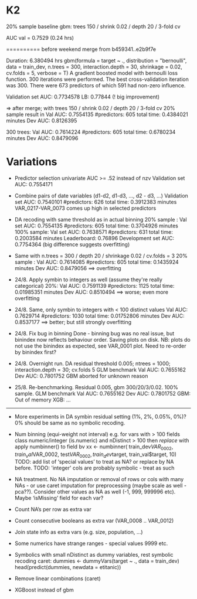 # K2

20% sample baseline
gbm: trees 150 / shrink 0.02 / depth 20 / 3-fold cv

AUC val = 0.7529 (0.24 hrs)

==========
before weekend merge from  b459341..e2b9f7e

Duration: 6.380494 hrs
gbm(formula = target ~ ., distribution = "bernoulli", data = train_dev, 
    n.trees = 300, interaction.depth = 30, shrinkage = 0.02, 
    cv.folds = 5, verbose = T)
A gradient boosted model with bernoulli loss function.
300 iterations were performed.
The best cross-validation iteration was 300.
There were 673 predictors of which 591 had non-zero influence.

Validation set AUC: 0.7734578
LB: 0.77844 (! big improvement)


=> after merge; with trees 150 / shrink 0.02 / depth 20 / 3-fold cv 20% sample result in
Val AUC: 0.7554135 #predictors: 605 total time: 0.4384021 minutes
Dev AUC: 0.8126395

300 trees:
Val AUC: 0.7614224 #predictors: 605 total time: 0.6780234 minutes
Dev AUC: 0.8479096

Variations
==========

* Predictor selection univariate AUC >= .52 instead of nzv
Validation set AUC: 0.7554171

* Combine pairs of date variables (d1-d2, d1-d3, …, d2 - d3, …)
Validation set AUC: 0.7540101 #predictors: 626 total time: 0.3912383 minutes
VAR_0217-VAR_0073 comes up high in selected predictors

* DA recoding with same threshold as in actual binning
20% sample : Val set AUC: 0.7554135 #predictors: 605 total time: 0.3704926 minutes
100% sample: Val set AUC: 0.7638571 #predictors: 631 total time: 0.2003584 minutes
Leaderboard:              0.76896
Development set AUC:      0.7754364 (big difference suggests overfitting)

* Same with n.trees = 300 / depth 20 / shrinkage 0.02 / cv.folds = 3
20% sample :
Val AUC: 0.7614085 #predictors: 605 total time: 0.1435924 minutes
Dev AUC: 0.8479056
==> overfitting

* 24/8. Apply symbin to integers as well (assume they're really categorical)
20%:
Val AUC: 0.7591139 #predictors: 1125 total time: 0.01985351 minutes
Dev AUC: 0.8510494
==> worse; even more overfitting

* 24/8. Same, only symbin to integers with < 100 distinct values
Val AUC: 0.7629714 #predictors: 1030 total time: 0.01752806 minutes
Dev AUC: 0.8537177
==> better; but still strongly overfitting

* 24/8. Fix bug in binning
Done - binning bug was no real issue, but binindex now reflects behaviour order. Saving plots on disk.
NB: plots do not use the binindex as expected, see VAR_0001 plot. Need
to re-order by binindex first?

* 24/8. Overnight run. DA residual threshold 0.005; ntrees = 1000; interaction.depth = 30; cv.folds 5
GLM benchmark Val AUC: 0.7655162 Dev AUC: 0.7801752
GBM aborted for unknown reason

* 25/8. Re-benchmarking. Residual 0.005, gbm 300/20/3/0.02. 100% sample.
GLM benchmark Val AUC: 0.7655162 Dev AUC: 0.7801752
GBM: Out of memory
XGB: ...

*****

* More experiments in DA symbin residual setting (1%, 2%, 0.05%, 0%)? 0% should
be same as no symbolic recoding.

* Num binning (equi-weight not interval) e.g. for vars with > 100 fields
class numeric/integer (is.numeric) and nDistinct > 100 then *replace* with
apply numbinner() to field
bv xx <- numbinner( train_dev$VAR_0002, train_val$VAR_0002, test$VAR_0002, train_dev$target, train_val$target, 10)
TODO: add list of ‘special values’ to treat as NA? or replace by NA before.
TODO: 'integer' cols are probably symbolic - treat as such

* NA treatment. No NA imputation or removal of rows or cols with many NAs - or use caret
imputation for preprocessing (maybe scale as well - pca??). Consider other 
values as NA as well (-1, 999, 999996 etc). Maybe ‘isMissing’ field for each var?

* Count NA’s per row as extra var

* Count consecutive booleans as extra var (VAR_0008 .. VAR_0012)

* Join state info as extra vars (e.g. size, population, ...)

* Some numerics have strange ranges - special values 9999 etc.

* Symbolics with small nDistinct as dummy variables, rest symbolic recoding
caret:
dummies <- dummyVars(target ~ ., data = train_dev)
head(predict(dummies, newdata = etitanic))

* Remove linear combinations (caret)

* XGBoost instead of gbm

